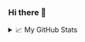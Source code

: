 ### Hi there 👋

<!--
**oleksandr-fomenko/oleksandr-fomenko** is a ✨ _special_ ✨ repository because its `README.md` (this file) appears on your GitHub profile.

Here are some ideas to get you started:

- 🔭 I’m currently working on ...
- 🌱 I’m currently learning ...
- 👯 I’m looking to collaborate on ...
- 🤔 I’m looking for help with ...
- 💬 Ask me about ...
- 📫 How to reach me: ...
- 😄 Pronouns: ...
- ⚡ Fun fact: ...
-->

<details>
<summary>📈 My GitHub Stats</summary>

<p> <img src="https://github-readme-stats.vercel.app/api?username=oleksandr-fomenko&show_icons=true&theme=gotham" alt="oleksandr-fomenko" />

</details>
